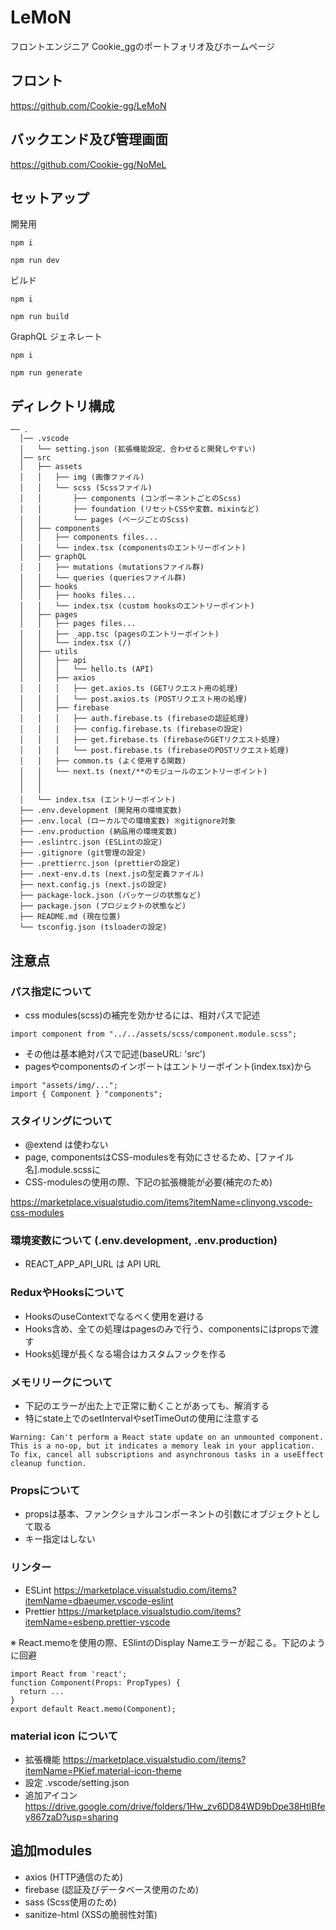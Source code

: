 # LeMoN
フロントエンジニア Cookie_ggのポートフォリオ及びホームページ

## フロント
https://github.com/Cookie-gg/LeMoN
## バックエンド及び管理画面
https://github.com/Cookie-gg/NoMeL

## セットアップ
開発用
```
npm i

npm run dev
```
ビルド
```
npm i

npm run build
```
GraphQL ジェネレート
```
npm i 

npm run generate
```

## ディレクトリ構成
```
── .
  │── .vscode
  │   └── setting.json (拡張機能設定、合わせると開発しやすい)
  │── src
  │   ├── assets
  │   │   ├── img (画像ファイル)
  │   │   └── scss (Scssファイル)
  │   │       ├── components (コンポーネントごとのScss)
  │   │       ├── foundation (リセットCSSや変数、mixinなど)
  │   │       └── pages (ページごとのScss)
  │   ├── components
  │   │   ├── components files...
  │   │   └── index.tsx (componentsのエントリーポイント)
  │   ├── graphQL
  │   │   ├── mutations (mutationsファイル群)
  │   │   └── queries (queriesファイル群)
  │   ├── hooks
  │   │   ├── hooks files...
  │   │   └── index.tsx (custom hooksのエントリーポイント)
  │   ├── pages
  │   │   ├── pages files...
  │   │   ├── _app.tsc (pagesのエントリーポイント)
  │   │   └── index.tsx (/)
  │   ├── utils
  │   │   ├── api
  │   │   │   └── hello.ts (API)
  │   │   ├── axios
  │   │   │   ├── get.axios.ts (GETリクエスト用の処理)
  │   │   │   └── post.axios.ts (POSTリクエスト用の処理)
  │   │   ├── firebase
  │   │   │   ├── auth.firebase.ts (firebaseの認証処理)
  │   │   │   ├── config.firebase.ts (firebaseの設定)
  │   │   │   ├── get.firebase.ts (firebaseのGETリクエスト処理)
  │   │   │   └── post.firebase.ts (firebaseのPOSTリクエスト処理)
  │   │   ├── common.ts (よく使用する関数)
  │   │   └── next.ts (next/**のモジュールのエントリーポイント)
  │   │       
  │   │        
  │   └── index.tsx (エントリーポイント)
  ├── .env.development (開発用の環境変数)
  ├── .env.local (ローカルでの環境変数) ※gitignore対象
  ├── .env.production (納品用の環境変数)
  ├── .eslintrc.json (ESLintの設定)
  ├── .gitignore (git管理の設定)
  ├── .prettierrc.json (prettierの設定)
  ├── .next-env.d.ts (next.jsの型定義ファイル)
  ├── next.config.js (next.jsの設定)
  ├── package-lock.json (パッケージの状態など)
  ├── package.json (プロジェクトの状態など)
  ├── README.md (現在位置)
  └── tsconfig.json (tsloaderの設定)
```

## 注意点

### パス指定について
* css modules(scss)の補完を効かせるには、相対パスで記述
```tsx
import component from "../../assets/scss/component.module.scss";
```
* その他は基本絶対パスで記述(baseURL: 'src')
* pagesやcomponentsのインポートはエントリーポイント(index.tsx)から
```tsx
import "assets/img/...";
import { Component } "components";
```

### スタイリングについて
* @extend は使わない
* page, componentsはCSS-modulesを有効にさせるため、[ファイル名].module.scssに
* CSS-modulesの使用の際、下記の拡張機能が必要(補完のため)

https://marketplace.visualstudio.com/items?itemName=clinyong.vscode-css-modules

### 環境変数について (.env.development, .env.production)
* REACT_APP_API_URL は API URL

### ReduxやHooksについて
* HooksのuseContextでなるべく使用を避ける
* Hooks含め、全ての処理はpagesのみで行う、componentsにはpropsで渡す
* Hooks処理が長くなる場合はカスタムフックを作る

### メモリリークについて
* 下記のエラーが出た上で正常に動くことがあっても、解消する
* 特にstate上でのsetIntervalやsetTimeOutの使用に注意する
```
Warning: Can't perform a React state update on an unmounted component.
This is a no-op, but it indicates a memory leak in your application.
To fix, cancel all subscriptions and asynchronous tasks in a useEffect cleanup function.
```

### Propsについて
* propsは基本、ファンクショナルコンポーネントの引数にオブジェクトとして取る
* キー指定はしない

### リンター
* ESLint 
https://marketplace.visualstudio.com/items?itemName=dbaeumer.vscode-eslint
* Prettier
https://marketplace.visualstudio.com/items?itemName=esbenp.prettier-vscode

※ React.memoを使用の際、ESlintのDisplay Nameエラーが起こる。下記のように回避
```tsx 
import React from 'react';
function Component(Props: PropTypes) {
  return ...
}
export default React.memo(Component);
```

### material icon について
* 拡張機能
https://marketplace.visualstudio.com/items?itemName=PKief.material-icon-theme
* 設定
.vscode/setting.json
* 追加アイコン
https://drive.google.com/drive/folders/1Hw_zv6DD84WD9bDpe38HtIBfey867zaD?usp=sharing

## 追加modules
* axios (HTTP通信のため)
* firebase (認証及びデータベース使用のため)
* sass (Scss使用のため)
* sanitize-html (XSSの脆弱性対策)